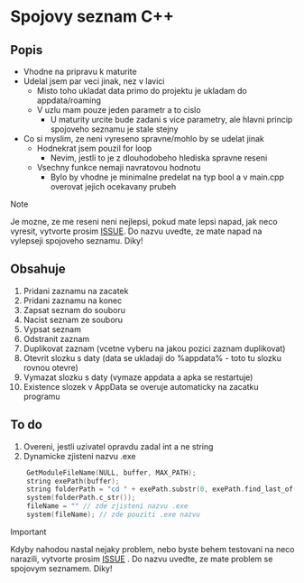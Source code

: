 # Spojovy seznam C++
## Popis
- Vhodne na pripravu k maturite
- Udelal jsem par veci jinak, nez v lavici
	- Misto toho ukladat data primo do projektu je ukladam do appdata/roaming
	- V uzlu mam pouze jeden parametr a to cislo
		- U maturity urcite bude zadani s vice parametry, ale hlavni princip spojoveho seznamu je stale stejny
- Co si myslim, ze neni vyreseno spravne/mohlo by se udelat jinak
	- Hodnekrat jsem pouzil for loop
		- Nevim, jestli to je z dlouhodobeho hlediska spravne reseni
	- Vsechny funkce nemaji navratovou hodnotu
		- Bylo by vhodne je minimalne predelat na typ bool a v main.cpp overovat jejich ocekavany prubeh
> [!NOTE]
> Je mozne, ze me reseni neni nejlepsi, pokud mate lepsi napad, jak neco vyresit, vytvorte prosim [ISSUE](https://github.com/k4p1cz/spse/issues). Do nazvu uvedte, ze mate napad na vylepseji spojoveho seznamu. Diky!
## Obsahuje
1. Pridani zaznamu na zacatek
2. Pridani zaznamu na konec
3. Zapsat seznam do souboru
4. Nacist seznam ze souboru
5. Vypsat seznam
6. Odstranit zaznam
7. Duplikovat zaznam (vcetne vyberu na jakou pozici zaznam duplikovat)
8. Otevrit slozku s daty (data se ukladaji do %appdata% - toto tu slozku rovnou otevre)
9. Vymazat slozku s daty (vymaze appdata a apka se restartuje)
10. Existence slozek v AppData se overuje automaticky na zacatku programu

## To do
1. Overeni, jestli uzivatel opravdu zadal int a ne string
2. Dynamicke zjisteni nazvu .exe
```cpp
	GetModuleFileName(NULL, buffer, MAX_PATH);
	string exePath(buffer);
	string folderPath = "cd " + exePath.substr(0, exePath.find_last_of("\\/"));
	system(folderPath.c_str());
	fileName = "" // zde zjisteni nazvu .exe
	system(fileName); // zde pouziti .exe nazvu
```
> [!IMPORTANT]
> Kdyby nahodou nastal nejaky problem, nebo byste behem testovani na neco narazili, vytvorte prosim [ISSUE](https://github.com/k4p1cz/spse/issues) . Do nazvu uvedte, ze mate problem se spojovym seznamem. Diky!